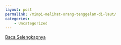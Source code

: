 ```yaml
---
layout: post
permalink: /mimpi-melihat-orang-tenggelam-di-laut/
categories:
    - Uncategorized
---
```


[Baca Selengkapnya](/09)